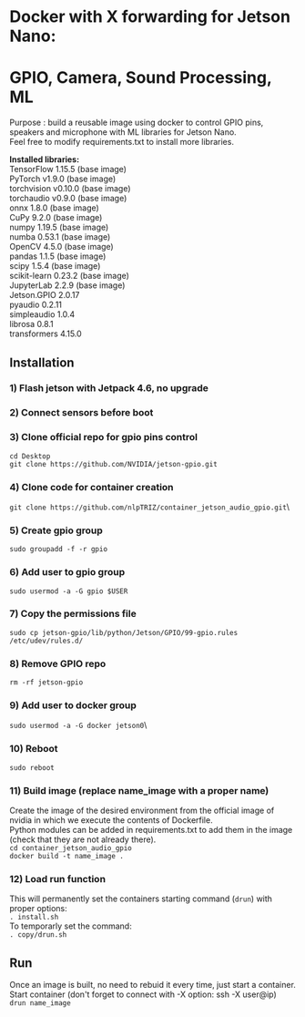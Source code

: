 # Docker with X forwarding for Jetson Nano: 
# GPIO, Camera, Sound Processing, ML
Purpose : build a reusable image using docker to control GPIO pins, speakers and microphone with ML libraries for Jetson Nano.\
Feel free to modify requirements.txt to install more libraries.

**Installed libraries:**\
TensorFlow 1.15.5 (base image)\
PyTorch v1.9.0 (base image) \
torchvision v0.10.0 (base image)\
torchaudio v0.9.0 (base image) \
onnx 1.8.0 (base image) \
CuPy 9.2.0 (base image)\
numpy 1.19.5 (base image)\
numba 0.53.1 (base image)\
OpenCV 4.5.0 (base image)\
pandas 1.1.5 (base image)\
scipy 1.5.4 (base image)\
scikit-learn 0.23.2 (base image)\
JupyterLab 2.2.9 (base image)\
Jetson.GPIO 2.0.17\
pyaudio 0.2.11\
simpleaudio 1.0.4\
librosa 0.8.1\
transformers 4.15.0

## Installation
### 1) Flash jetson with Jetpack 4.6, no upgrade
### 2) Connect sensors before boot
### 3) Clone official repo for gpio pins control
`cd Desktop`\
`git clone https://github.com/NVIDIA/jetson-gpio.git`
### 4) Clone code for container creation
`git clone https://github.com/nlpTRIZ/container_jetson_audio_gpio.git`\
### 5) Create gpio group
`sudo groupadd -f -r gpio`
### 6) Add user to gpio group
`sudo usermod -a -G gpio $USER`
### 7) Copy the permissions file
`sudo cp jetson-gpio/lib/python/Jetson/GPIO/99-gpio.rules /etc/udev/rules.d/`
### 8) Remove GPIO repo
`rm -rf jetson-gpio`
### 9) Add user to docker group
`sudo usermod -a -G docker jetson0`\
### 10) Reboot
`sudo reboot`
### 11) Build image (replace name_image with a proper name)
Create the image of the desired environment from the official image of nvidia in which we execute the contents of Dockerfile.\
Python modules can be added in requirements.txt to add them in the image (check that they are not already there).\
`cd container_jetson_audio_gpio`\
`docker build -t name_image .`
### 12) Load run function
This will permanently set the containers starting command (`drun`) with proper options:\
`. install.sh`\
To temporarly set the command:\
`. copy/drun.sh`
## Run
Once an image is built, no need to rebuid it every time, just start a container.\
Start container (don't forget to connect with -X option: ssh -X user@ip)\
`drun name_image`
